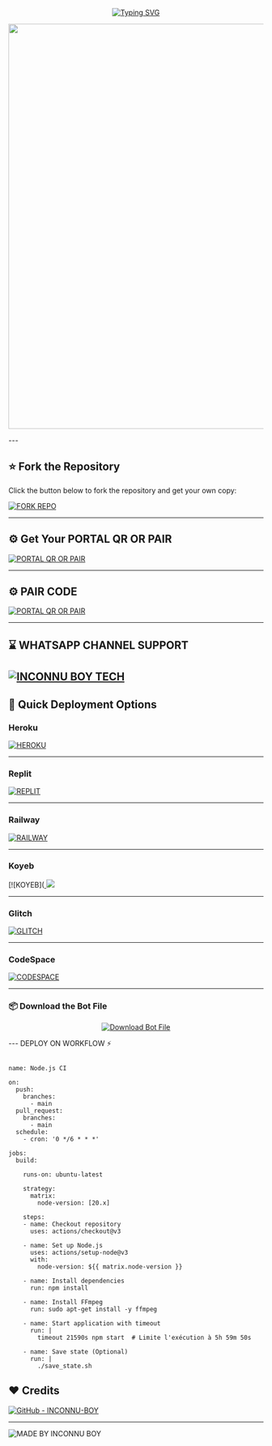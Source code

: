 <p align="center">
  <a href="https://git.io/typing-svg">
    <img src="https://readme-typing-svg.demolab.com?font=Black+Ops+One&size=80&pause=1000&color=8A2BE2&center=true&vCenter=true&width=1000&height=200&lines=INCONNU-XD+V2;VERSION+2025;BY+INCONNU+BOY+TECH" alt="Typing SVG" />
  </a>
</p>

<p align="center">
  <img src="https://files.catbox.moe/e1k73u.jpg" width="800"/>
</p>
---

## ⭐ Fork the Repository

Click the button below to fork the repository and get your own copy:

[![FORK REPO](https://img.shields.io/badge/FORK%20REPO-Click%20Here-007ACC?style=for-the-badge&logo=github)](https://github.com/INCONNU-BOY/INCONNU-XD-V2/fork)

---

## ⚙️ Get Your PORTAL QR OR PAIR 

[![PORTAL QR OR PAIR ](https://img.shields.io/badge/GET%20SESSION_ID-Generate%20Now-4CAF50?style=for-the-badge&logo=whatsapp)](https://inconnu-boy-tech-bot.onrender.com/)

---
## ⚙️ PAIR CODE

[![PORTAL QR OR PAIR ](https://img.shields.io/badge/GET%20SESSION_ID-Generate%20Now-4CAF50?style=for-the-badge&logo=whatsapp)](https://inconnu-boy-tech-bot.onrender.com/pair)

---
## ⌛ WHATSAPP CHANNEL SUPPORT 

[![INCONNU BOY TECH](https://img.shields.io/badge/JOIN%20MY-WHATSAPP%20CHANNEL-25D366?style=for-the-badge&logo=whatsapp)](https://whatsapp.com/channel/0029Vb6T8td5K3zQZbsKEU1R)
---

## 🚀 Quick Deployment Options

### Heroku

[![HEROKU](https://img.shields.io/badge/DEPLOY%20ON-HEROKU-7952B3?style=for-the-badge&logo=heroku)](https://deployments-web-joel-xmd-bot.vercel.app/)

---

### Replit

[![REPLIT](https://img.shields.io/badge/DEPLOY%20ON-REPLIT-F26207?style=for-the-badge&logo=replit)](https://deployments-web-joel-xmd-bot.vercel.app/)

---

### Railway

[![RAILWAY](https://img.shields.io/badge/DEPLOY%20ON-RAILWAY-0B0D0D?style=for-the-badge&logo=railway)](https://deployments-web-joel-xmd-bot.vercel.app/)

---

### Koyeb 

[![KOYEB](<a href="https://app.koyeb.com/services/deploy?type=git&repository=INCONNU-BOY/INCONNU-XD-V1&ports=3000">
    <img src="https://img.shields.io/badge/Deploy-Koyeb-FF009D?style=for-the-badge&logo=koyeb&logoColor=white" />
  </a>
</p>


---

### Glitch

[![GLITCH](https://img.shields.io/badge/DEPLOY%20ON-GLITCH-AA00FF?style=for-the-badge&logo=glitch)](https://deployments-web-joel-xmd-bot.vercel.app/)

---

### CodeSpace

[![CODESPACE](https://img.shields.io/badge/DEPLOY%20ON-CODESPACE-2B7489?style=for-the-badge&logo=github)](https://deployments-web-joel-xmd-bot.vercel.app/)

---
### 📦 Download the Bot File

<p align="center">
  <a href="https://github.com/INCONNU-BOY/INCONNU-XD-V2/archive/refs/heads/main.zip">
    <img src="https://img.shields.io/badge/Download%20Bot-file-FF009D?style=for-the-badge&logo=github&logoColor=white" alt="Download Bot File" />
  </a>
</p>
---
DEPLOY ON WORKFLOW ⚡

```

name: Node.js CI

on:
  push:
    branches:
      - main
  pull_request:
    branches:
      - main
  schedule:
    - cron: '0 */6 * * *'  

jobs:
  build:

    runs-on: ubuntu-latest

    strategy:
      matrix:
        node-version: [20.x]

    steps:
    - name: Checkout repository
      uses: actions/checkout@v3

    - name: Set up Node.js
      uses: actions/setup-node@v3
      with:
        node-version: ${{ matrix.node-version }}

    - name: Install dependencies
      run: npm install

    - name: Install FFmpeg
      run: sudo apt-get install -y ffmpeg

    - name: Start application with timeout
      run: |
        timeout 21590s npm start  # Limite l'exécution à 5h 59m 50s

    - name: Save state (Optional)
      run: |
        ./save_state.sh
```

## ❤️ Credits
[![GitHub - INCONNU-BOY](https://img.shields.io/badge/GitHub-INCONNU--BOY-181717?style=for-the-badge&logo=github)](https://github.com/INCONNU-BOY)

---

![MADE BY INCONNU BOY](https://img.shields.io/badge/MADE%20BY-INCONNU%20BOY-blueviolet?style=for-the-badge&logo=markdown)
